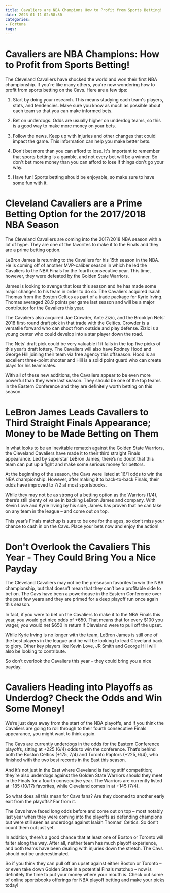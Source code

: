 ```yaml
---
title: Cavaliers are NBA Champions How to Profit from Sports Betting!
date: 2023-01-11 02:58:30
categories:
- Fortuna
tags:
---
```



#  Cavaliers are NBA Champions: How to Profit from Sports Betting!

The Cleveland Cavaliers have shocked the world and won their first NBA championship. If you're like many others, you're now wondering how to profit from sports betting on the Cavs. Here are a few tips:

1. Start by doing your research. This means studying each team's players, stats, and tendencies. Make sure you know as much as possible about each team so that you can make informed bets.

2. Bet on underdogs. Odds are usually higher on underdog teams, so this is a good way to make more money on your bets.

3. Follow the news. Keep up with injuries and other changes that could impact the game. This information can help you make better bets.

4. Don't bet more than you can afford to lose. It's important to remember that sports betting is a gamble, and not every bet will be a winner. So don't bet more money than you can afford to lose if things don't go your way.

5. Have fun! Sports betting should be enjoyable, so make sure to have some fun with it.

#  Cleveland Cavaliers are a Prime Betting Option for the 2017/2018 NBA Season

The Cleveland Cavaliers are coming into the 2017/2018 NBA season with a lot of hype. They are one of the favorites to make it to the Finals and they are a prime betting option.

LeBron James is returning to the Cavaliers for his 15th season in the NBA. He is coming off of another MVP-caliber season in which he led the Cavaliers to the NBA Finals for the fourth consecutive year. This time, however, they were defeated by the Golden State Warriors.

James is looking to avenge that loss this season and he has made some major changes to his team in order to do so. The Cavaliers acquired Isaiah Thomas from the Boston Celtics as part of a trade package for Kyrie Irving. Thomas averaged 28.9 points per game last season and will be a major contributor for the Cavaliers this year.

The Cavaliers also acquired Jae Crowder, Ante Zizic, and the Brooklyn Nets’ 2018 first-round draft pick in that trade with the Celtics. Crowder is a versatile forward who can shoot from outside and play defense. Zizic is a young center who could develop into a star player down the road.

The Nets’ draft pick could be very valuable if it falls in the top five picks of this year’s draft lottery. The Cavaliers will also have Rodney Hood and George Hill joining their team via free agency this offseason. Hood is an excellent three-point shooter and Hill is a solid point guard who can create plays for his teammates.

With all of these new additions, the Cavaliers appear to be even more powerful than they were last season. They should be one of the top teams in the Eastern Conference and they are definitely worth betting on this season.

#  LeBron James Leads Cavaliers to Third Straight Finals Appearance; Money to be Made Betting on Them 

In what looks to be an inevitable rematch against the Golden State Warriors, the Cleveland Cavaliers have made it to their third straight Finals appearance. Led by superstar LeBron James, there’s no doubt that this team can put up a fight and make some serious money for bettors. 

At the beginning of the season, the Cavs were listed at 16/1 odds to win the NBA championship. However, after making it to back-to-back Finals, their odds have improved to 7/2 at most sportsbooks. 

While they may not be as strong of a betting option as the Warriors (1/4), there’s still plenty of value in backing LeBron James and company. With Kevin Love and Kyrie Irving by his side, James has proven that he can take on any team in the league – and come out on top. 

This year’s Finals matchup is sure to be one for the ages, so don’t miss your chance to cash in on the Cavs. Place your bets now and enjoy the action!

#  Don't Overlook the Cavaliers This Year - They Could Bring You a Nice Payday 

The Cleveland Cavaliers may not be the preseason favorites to win the NBA championship, but that doesn’t mean that they can’t be a profitable side to bet on. The Cavs have been a powerhouse in the Eastern Conference over the past few years and they are primed for a deep playoff run once again this season.

In fact, if you were to bet on the Cavaliers to make it to the NBA Finals this year, you would get nice odds of +650. That means that for every $100 you wager, you would net $650 in return if Cleveland were to pull off the upset.

While Kyrie Irving is no longer with the team, LeBron James is still one of the best players in the league and he will be looking to lead Cleveland back to glory. Other key players like Kevin Love, JR Smith and George Hill will also be looking to contribute.

 So don’t overlook the Cavaliers this year – they could bring you a nice payday.

#  Cavaliers Heading into Playoffs as Underdog? Check the Odds and Win Some Money!

We’re just days away from the start of the NBA playoffs, and if you think the Cavaliers are going to roll through to their fourth consecutive Finals appearance, you might want to think again.

The Cavs are currently underdogs in the odds for the Eastern Conference playoffs, sitting at +225 (6/4) odds to win the conference. That’s behind both the Boston Celtics (+175, 7/4) and Toronto Raptors (+225, 6/4), who finished with the two best records in the East this season.

And it’s not just in the East where Cleveland is facing stiff competition; they’re also underdogs against the Golden State Warriors should they meet in the Finals for a fourth consecutive year. The Warriors are currently listed at -185 (10/17) favorites, while Cleveland comes in at +145 (7/4).

So what does all this mean for Cavs fans? Are they doomed to another early exit from the playoffs? Far from it.

The Cavs have faced long odds before and come out on top – most notably last year when they were coming into the playoffs as defending champions but were still seen as underdogs against Isaiah Thomas’ Celtics. So don’t count them out just yet.

In addition, there’s a good chance that at least one of Boston or Toronto will falter along the way. After all, neither team has much playoff experience, and both teams have been dealing with injuries down the stretch. The Cavs should not be underestimated.

So if you think they can pull off an upset against either Boston or Toronto – or even take down Golden State in a potential Finals matchup – now is definitely the time to put your money where your mouth is. Check out some of online sportsbooks offerings for NBA playoff betting and make your picks today!